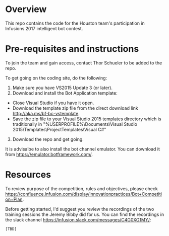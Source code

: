 # Overview
This repo contains the code for the Houston team's participation in Infusions 2017 intelligent bot contest. 

# Pre-requisites and instructions
To join the team and gain access, contact Thor Schueler to be added to the repo.

To get going on the coding site, do the following:

1. Make sure you have VS2015 Update 3 (or later).
2. Download and install the Bot Application template:
  - Close Visual Studio if you have it open.
  - Download the template zip file from the direct download link http://aka.ms/bf-bc-vstemplate.
  - Save the zip file to your Visual Studio 2015 templates directory which is traditionally in "%USERPROFILE%\Documents\Visual Studio 2015\Templates\ProjectTemplates\Visual C#\"
3. Download the repo and get going. 

It is advisalbe to also install the bot channel emulator. You can download it from https://emulator.botframework.com/.

# Resources

To review purpose of the competition, rules and objectives, please check https://confluence.infusion.com/display/innovationpractices/Bot+Competition+Plan.

Before getting started, I'd suggest you review the recordings of the two training sessions the Jeremy Bibby did for us. You can find the recordings in the slack channel https://infusion.slack.com/messages/C4G0XG1MY/:

	[TBD]
